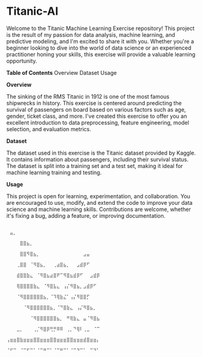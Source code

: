 # Titanic-AI

Welcome to the Titanic Machine Learning Exercise repository! This project is the result of my passion for data analysis, machine learning, and predictive modeling, and I'm excited to share it with you. Whether you're a beginner looking to dive into the world of data science or an experienced practitioner honing your skills, this exercise will provide a valuable learning opportunity.

**Table of Contents**
Overview
Dataset
Usage


**Overview**

The sinking of the RMS Titanic in 1912 is one of the most famous shipwrecks in history. This exercise is centered around predicting the survival of passengers on board based on various factors such as age, gender, ticket class, and more. I've created this exercise to offer you an excellent introduction to data preprocessing, feature engineering, model selection, and evaluation metrics.

**Dataset**

The dataset used in this exercise is the Titanic dataset provided by Kaggle. It contains information about passengers, including their survival status. The dataset is split into a training set and a test set, making it ideal for machine learning training and testing. 

**Usage**

This project is open for learning, experimentation, and collaboration. You are encouraged to use, modify, and extend the code to improve your data science and machine learning skills. Contributions are welcome, whether it's fixing a bug, adding a feature, or improving documentation.








                                                                            ⠀⣤⡀⠀⠀⠀⠀⠀⠀⠀⠀⠀⠀⠀⠀⠀⠀⠀⠀⠀⠀⠀⠀⠀⠀
                                                                            ⠀⠀⠀⠀⣿⣿⣦⡀⠀⠀⠀⠀⠀⠀⠀⠀⠀⠀⠀⠀⠀⠀⠀⠀⠀⠀⠀⠀
                                                                            ⠀⠀⠀⠀⣿⣿⠻⣿⣦⡀⠀⠀⠀⠀⠀⠀⠀⠀⠀⠀⠀⠀⠀⣠⣤⠀⠀⠀
                                                                            ⠀⠀⠀⢀⣿⣿⠀⠈⠻⣿⣦⡀⠀⠀⢀⣴⣿⣦⡀⠀⠀⣠⣾⡿⠋⠀⠀⠀
                                                                            ⠀⠀⠀⣾⣿⣿⣷⣄⠀⠈⠻⣿⣦⣴⣿⠟⠉⠻⣿⣦⣾⡿⠋⠀⠀⣠⣾⡿
                                                                            ⠀⠀⠀⢿⣿⣿⣿⣿⣷⣄⠀⠈⠻⣿⣧⣄⠀⢠⡌⠻⣿⣦⡀⣠⣾⡿⠋⠀
                                                                            ⠀⠀⠀⠈⠻⣿⣿⣿⣿⣿⣿⣦⡀⠈⠹⢿⣷⣌⠁⢠⡌⠻⣿⣿⡋⠀⠀⠀
                                                                            ⠀⠀⠀⠀⠀⠈⠻⣿⣿⣿⣿⣿⣿⣦⡀⠈⠙⣿⣷⣄⠀⢠⡌⠻⣿⣦⡀⠀
                                                                            ⠀⠀⠀⠀⠀⠀⠀⠈⠻⣿⣿⣿⣿⣿⣿⣦⡀⠀⠛⢿⣷⣄⠀⣤⠈⠻⣿⣦
                                                                            ⠀⠀⠀⣀⡀⠀⠀⠀⢀⡈⠻⣿⡿⢛⡛⠿⠿⠀⢀⡀⠙⢿⠇⢀⣀⠀⠈⠉
                                                                            ⢠⣶⣶⣿⣷⣶⣶⣶⣿⣿⣶⣶⣶⣿⣿⣶⣶⣶⣿⣿⣶⣶⣶⣾⣿⣶⣶⡄
                                                                            ⠈⠋⠉⠀⠈⠉⠋⠉⠁⠈⠉⠛⠉⠁⠈⠉⠛⠉⠁⠈⠉⠙⠉⠁⠀⠉⠙⠁







